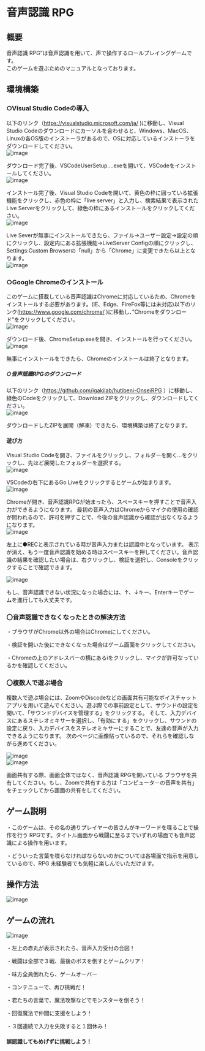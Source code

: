 # 音声認識 RPG

## 概要

音声認識 RPG”は音声認識を用いて、声で操作するロールプレイングゲームです。  
このゲームを遊ぶためのマニュアルとなっております。

## 環境構築

### ○Visual Studio Codeの導入
以下のリンク（https://visualstudio.microsoft.com/ja/ )に移動し、Visual Studio Codeのダウンロードにカーソルを合わせると、Windows、MacOS、Linuxの各OS版のインストーラがあるので、OSに対応しているインストーラをダウンロードしてください。  
![image](https://user-images.githubusercontent.com/55973528/100975259-125bee00-3581-11eb-8cf3-1b7310b2d63e.png)

ダウンロード完了後、VSCodeUserSetup....exeを開いて、VSCodeをインストールしてください。  
![image](https://user-images.githubusercontent.com/55973528/100975403-5222d580-3581-11eb-9089-86de7bb7d9b3.png)

インストール完了後、Visual Studio Codeを開いて、黄色の枠に囲っている拡張機能をクリックし、赤色の枠に「live server」と入力し、検索結果で表示されたLive Serverをクリックして、緑色の枠にあるインストールをクリックしてください。  
![image](https://user-images.githubusercontent.com/55973528/100975457-6666d280-3581-11eb-9131-c2d1287abf5c.png)

Live Severが無事にインストールできたら、ファイル→ユーザー設定→設定の順にクリックし、設定内にある拡張機能→LiveServer Configの順にクリックし、Settings:Custom Browserの「null」から「Chrome」に変更できたら以上となります。  
![image](https://user-images.githubusercontent.com/55973528/100975517-7ed6ed00-3581-11eb-91c3-bc65db2f8f6e.png)


### ○Google Chromeのインストール
このゲームに搭載している音声認識はChromeに対応しているため、Chromeをインストールする必要があります。(IE、Edge、FireFox等には未対応)以下のリンク(https://www.google.com/chrome/ )に移動し、”Chromeをダウンロード”をクリックしてください。  
![image](https://user-images.githubusercontent.com/55973528/100975566-944c1700-3581-11eb-862b-11a6a3710c4a.png)

ダウンロード後、ChromeSetup.exeを開き、インストールを行ってください。  
![image](https://user-images.githubusercontent.com/55973528/100975605-a3cb6000-3581-11eb-9ca0-785fb1973f9e.png)


無事にインストールをできたら、Chromeのインストールは終了となります。

##### ○音声認識RPGのダウンロード

以下のリンク（https://github.com/igakilab/hutibeni-OnseiRPG ）に移動し、緑色のCodeをクリックして、Download ZIPをクリックし、ダウンロードしてください。  
![image](https://user-images.githubusercontent.com/55973528/100975648-b80f5d00-3581-11eb-83f5-f955c80c295c.png)

ダウンロードしたZIPを展開（解凍）できたら、環境構築は終了となります。


#### 遊び方

Visual Studio Codeを開き、ファイルをクリックし、フォルダーを開く...をクリックし、先ほど展開したフォルダーを選択する。  
![image](https://user-images.githubusercontent.com/55973528/100975712-ca899680-3581-11eb-9e9f-344db2abf72b.png)

VSCodeの右下にあるGo Liveをクリックするとゲームが始まります。  
![image](https://user-images.githubusercontent.com/55973528/100975749-d9704900-3581-11eb-82f2-d867d2860e26.png)

Chromeが開き、音声認識RPGが始まったら、スペースキーを押すことで音声入力ができるようになります。
最初の音声入力はChromeからマイクの使用の確認が問われるので、許可を押すことで、今後の音声認識から確認が出なくなるようになります。  
![image](https://user-images.githubusercontent.com/55973528/100975794-e856fb80-3581-11eb-930e-bab4c821b55b.png)


左上に●RECと表示されている時が音声入力または認識中となっています。
表示が消え、もう一度音声認識を始める時はスペースキーを押してください。音声認識の結果を確認したい場合は、右クリックし、検証を選択し、Consoleをクリックすることで確認できます。 

![image](https://user-images.githubusercontent.com/55973528/100975828-f86edb00-3581-11eb-972c-4ca5bef7262a.png)


もし、音声認識できない状況になった場合には、↑、↓キー、Enterキーでゲームを進行しても大丈夫です。

### 〇音声認識できなくなったときの解決方法
・ブラウザがChrome以外の場合はChromeにしてください。

・検証を開いた後にできなくなった場合はゲーム画面をクリックしてください。

・Chromeの上のアドレスバーの横にあるiをクリックし、マイクが許可なっているかを確認してください。

### 〇複数人で遊ぶ場合

複数人で遊ぶ場合には、ZoomやDiscodeなどの画面共有可能なボイスチャットアプリを用いて遊んでください。遊ぶ際での事前設定として、サウンドの設定を開いて、「サウンドデバイスを管理する」をクリックする。
そして、入力デバイスにあるステレオミキサーを選択し、「有効にする」をクリックし、サウンドの設定に戻り、入力デバイスをステレオミキサーにすることで、友達の音声が入力できるようになります。
次のページに画像貼っているので、それらを確認しながら進めてください。  

![image](https://user-images.githubusercontent.com/55973528/100975888-0f153200-3582-11eb-9a3d-ccf006d32696.png)  
![image](https://user-images.githubusercontent.com/55973528/100975951-26541f80-3582-11eb-9579-683fc7eb9da1.png)

画面共有する際、画面全体ではなく、音声認識 RPGを開いている
ブラウザを共有してください。もし、Zoomで共有する方は「コンピュータ－の音声を共有」をチェックしてから画面の共有をしてください。

## ゲーム説明
・このゲームは、その名の通りプレイヤーの皆さんがキーワードを喋ることで操作を行う RPGです。タイトル画面から戦闘に至るまでいずれの場面でも音声認識による操作を用います。

・どういった言葉を喋らなければならないのかについては各場面で指示を用意しているので、RPG 未経験者でも気軽に楽しんでいただけます。

## 操作方法  
![image](https://user-images.githubusercontent.com/55973528/100975984-353ad200-3582-11eb-8417-298421d479ab.png)

## ゲームの流れ  
![image](https://user-images.githubusercontent.com/55973528/100976124-6c10e800-3582-11eb-90e2-a98bb4a40e14.png)

・左上の赤丸が表示されたら、音声入力受付の合図！

・戦闘は全部で３戦、最後のボスを倒すとゲームクリア！

・味方全員倒れたら、ゲームオーバー

・コンテニューで、再び挑戦だ！

・君たちの言葉で、魔法攻撃などでモンスターを倒そう！

・回復魔法で仲間に支援をしよう！

・３回連続で入力を失敗すると１回休み！

#### 誤認識してもめげずに挑戦しよう！



